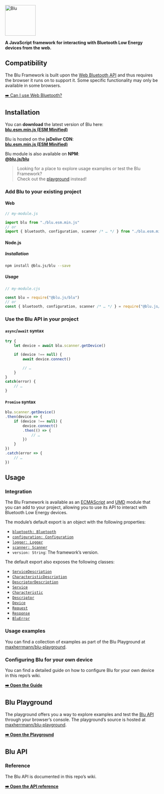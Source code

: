 <img src="https://max-herrmann.com/deploy/blu/blu_logo.png?0" height="100" alt="Blu">

**A JavaScript framework for interacting with Bluetooth Low Energy devices from the web.**

## Compatibility

The Blu Framework is built upon the [Web Bluetooth API](https://webbluetoothcg.github.io/web-bluetooth/) and thus requires the browser it runs on to support it. Some specific functionality may only be available in some browsers.

[➡️ Can I use Web Bluetooth?](https://caniuse.com/web-bluetooth)

## Installation

You can **download** the latest version of Blu here:
<br>[**blu.esm.min.js (ESM Minified)**](https://github.com/maxherrmann/blu/releases/latest/download/blu.esm.min.js)

Blu is hosted on the **jsDelivr CDN**:
<br>[**blu.esm.min.js (ESM Minified)**](https://cdn.jsdelivr.net/gh/maxherrmann/blu@latest/dist/blu.esm.min.js)

Blu module is also available on **NPM**:
<br>[**@blu.js/blu**](https://www.npmjs.com/package/@blu.js/blu)

> Looking for a place to explore usage examples or test the Blu Framework?
<br>Check out the [playground](#blu-playground) instead!

### Add Blu to your existing project

#### Web

```js
// my-module.js

import blu from "./blu.esm.min.js"
// or
import { bluetooth, configuration, scanner /* … */ } from "./blu.esm.min.js"
```

#### Node.js

##### Installation

```sh
npm install @blu.js/blu --save
```

##### Usage

```js
// my-module.cjs

const blu = require("@blu.js/blu")
// or
const { bluetooth, configuration, scanner /* … */ } = require("@blu.js/blu")
```

### Use the Blu API in your project

#### `async`/`await` syntax

```js
try {
	let device = await blu.scanner.getDevice()

	if (device !== null) {
		await device.connect()

		// …
	}
}
catch(error) {
	// …
}
```

#### `Promise` syntax

```js
blu.scanner.getDevice()
.then(device => {
	if (device !== null) {
		device.connect()
		.then(() => {
			// …
		})
	}
})
.catch(error => {
	// …
})
```

## Usage

### Integration

The Blu Framework is available as an [ECMAScript](https://nodejs.org/api/esm.html#modules-ecmascript-modules) and [UMD](https://github.com/umdjs/umd) module that you can add to your project, allowing you to use its API to interact with Bluetooth Low Energy devices.

The module’s default export is an object with the following properties:
- [`bluetooth: Bluetooth`](https://github.com/maxherrmann/blu/wiki/bluetooth)
- [`configuration: Configuration`](https://github.com/maxherrmann/blu/wiki/configuration)
- [`logger: Logger`](https://github.com/maxherrmann/blu/wiki/logger)
- [`scanner: Scanner`](https://github.com/maxherrmann/blu/wiki/scanner)
- `version: String`: The framework’s version.

The default export also exposes the following classes:
- [`ServiceDescription`](https://github.com/maxherrmann/blu/wiki/ServiceDescription)
- [`CharacteristicDescription`](https://github.com/maxherrmann/blu/wiki/CharacteristicDescription)
- [`DescriptorDescription`](https://github.com/maxherrmann/blu/wiki/DescriptorDescription)
- [`Service`](https://github.com/maxherrmann/blu/wiki/Service)
- [`Characteristic`](https://github.com/maxherrmann/blu/wiki/Characteristic)
- [`Descriptor`](https://github.com/maxherrmann/blu/wiki/Descriptor)
- [`Device`](https://github.com/maxherrmann/blu/wiki/Device)
- [`Request`](https://github.com/maxherrmann/blu/wiki/Request)
- [`Response`](https://github.com/maxherrmann/blu/wiki/Response)
- [`BluError`](https://github.com/maxherrmann/blu/wiki/BluError)

### Usage examples

You can find a collection of examples as part of the Blu Playground at [maxherrmann/blu-playground](https://github.com/maxherrmann/blu-playground).

### Configuring Blu for your own device

You can find a detailed guide on how to configure Blu for your own device in this repo’s wiki.

[**➡️ Open the Guide**](https://github.com/maxherrmann/blu/wiki/Configuring-Blu-for-your-own-device)

## Blu Playground

The playground offers you a way to explore examples and test the [Blu API](#blu-api) through your browser’s console. The playground’s source is hosted at [maxherrmann/blu-playground](https://github.com/maxherrmann/blu-playground).

[**➡️ Open the Playground**](https://maxherrmann.github.io/blu-playground/)

## Blu API

### Reference
The Blu API is documented in this repo’s wiki.

[**➡️ Open the API reference**](https://github.com/maxherrmann/blu/wiki#blu-api-reference)
